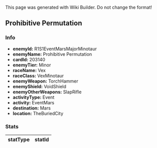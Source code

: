 <span class="wiki-builder">This page was generated with Wiki Builder. Do not change the format!</span>

## Prohibitive Permutation
### Info
* **enemyId:** R1S1EventMarsMajorMinotaur
* **enemyName:** Prohibitive Permutation
* **cardId:** 203140
* **enemyTier:** Minor
* **raceName:** Vex
* **raceClass:** VexMinotaur
* **enemyWeapon:** TorchHammer
* **enemyShield:** VoidShield
* **enemyOtherWeapons:** SlapRifle
* **activityType:** Event
* **activity:** EventMars
* **destination:** Mars
* **location:** TheBuriedCity

### Stats
statType | statId
-------- | ------

